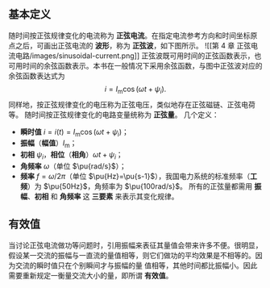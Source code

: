 ## 基本定义
随时间按正弦规律变化的电流称为 **正弦电流**。在指定电流参考方向和时间坐标原点之后，可画出正弦电流的 **波形**，称为 **正弦波**，如下图所示。
![[第 4 章 正弦电流电路/images/sinusoidal-current.png]]
正弦波既可用时间的正弦函数表示，也可用时间的余弦函数表示。本书在一般情况下采用余弦函数，与图中正弦波对应的余弦函数表达式为$$i=I _{\mathrm{m}}\cos(\omega t+\psi_i).$$同样地，按正弦规律变化的电压称为正弦电压，类似地存在正弦磁链、正弦电荷等。
随时间按正弦规律变化的电路变量统称为 **正弦量**。
几个定义：
- **瞬时值** $i=i(t)=I _{\mathrm{m}}\cos(\omega t+\psi_i)$；
- **振幅**（**幅值**）$I _{\mathrm{m}}$；
- **初相** $\psi_i$，**相位**（**相角**）$\omega t+\psi_i$；
- **角频率** $\omega$（单位 $\pu{rad/s}$）；
- **频率** $f=\omega/2\pi$（单位 $\pu{Hz}=\pu{s-1}$），我国电力系统的标准频率（**工频**）为 $\pu{50Hz}$，角频率为 $\pu{100rad/s}$。
所有的正弦量都需用 **振幅**、**初相** 和 **角频率** 这 **三要素** 来表示其变化规律。
## 有效值
当讨论正弦电流做功等问题时，引用振幅来表征其量值会带来许多不便。很明显，假设某一交流的振幅与一直流的量值相等，则它们做功的平均效果是不相等的。因为交流的瞬时值只在个别瞬间才与振幅的量 值相等，其他时间都比振幅小。因此需要重新规定一衡量交流大小的量，即所谓 **有效值**。